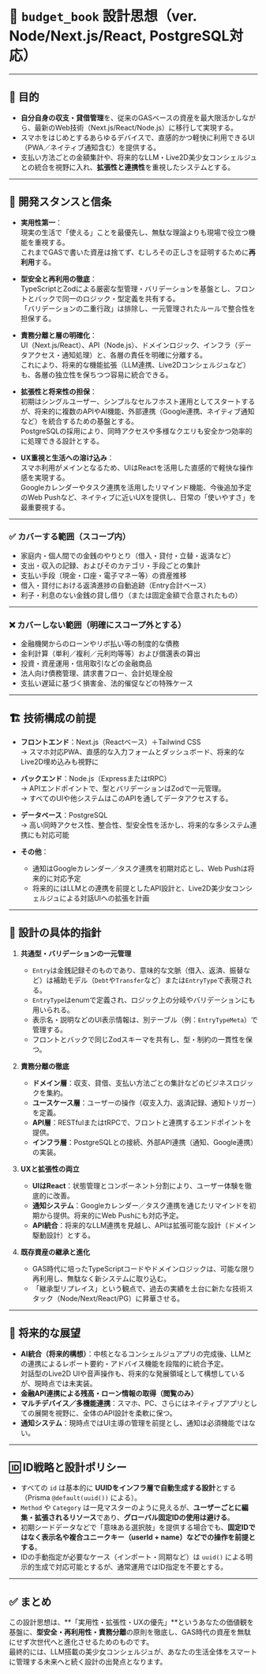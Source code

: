 # 📘 `budget_book` 設計思想（ver. Node/Next.js/React, PostgreSQL対応）

---

## 🎯 **目的**

- **自分自身の収支・貸借管理**を、従来のGASベースの資産を最大限活かしながら、最新のWeb技術（Next.js/React/Node.js）に移行して実現する。  
- スマホをはじめとするあらゆるデバイスで、直感的かつ軽快に利用できるUI（PWA／ネイティブ通知含む）を提供する。  
- 支払い方法ごとの金額集計や、将来的なLLM・Live2D美少女コンシェルジュとの統合を視野に入れ、**拡張性と連携性**を重視したシステムとする。

---

## 🧠 **開発スタンスと信条**

- **実用性第一**：  
  現実の生活で「使える」ことを最優先し、無駄な理論よりも現場で役立つ機能を重視する。  
  これまでGASで書いた資産は捨てず、むしろその正しさを証明するために**再利用**する。

- **型安全と再利用の徹底**：  
  TypeScriptとZodによる厳密な型管理・バリデーションを基盤とし、フロントとバックで同一のロジック・型定義を共有する。  
  「バリデーションの二重行政」は排除し、一元管理されたルールで整合性を担保する。

- **責務分離と層の明確化**：  
  UI（Next.js/React）、API（Node.js）、ドメインロジック、インフラ（データアクセス・通知処理）と、各層の責任を明確に分離する。  
  これにより、将来的な機能拡張（LLM連携、Live2Dコンシェルジュなど）も、各層の独立性を保ちつつ容易に統合できる。

- **拡張性と将来性の担保**：  
  初期はシングルユーザー、シンプルなセルフホスト運用としてスタートするが、将来的に複数のAPIやAI機能、外部連携（Google連携、ネイティブ通知など）を統合するための基盤とする。  
  PostgreSQLの採用により、同時アクセスや多様なクエリも安全かつ効率的に処理できる設計とする。

- **UX重視と生活への溶け込み**：  
  スマホ利用がメインとなるため、UIはReactを活用した直感的で軽快な操作感を実現する。  
  Googleカレンダーやタスク連携を活用したリマインド機能、今後追加予定のWeb Pushなど、ネイティブに近いUXを提供し、日常の「使いやすさ」を最重要視する。

---

### ✅ カバーする範囲（スコープ内）

- 家庭内・個人間での金銭のやりとり（借入・貸付・立替・返済など）
- 支出・収入の記録、およびそのカテゴリ・手段ごとの集計
- 支払い手段（現金・口座・電子マネー等）の資産推移
- 借入・貸付における返済進捗の自動追跡（Entry合計ベース）
- 利子・利息のない金銭の貸し借り（または固定金額で合意されたもの）

---

### ❌ カバーしない範囲（明確にスコープ外とする）

- 金融機関からのローンやリボ払い等の制度的な債務
- 金利計算（単利／複利／元利均等等）および償還表の算出
- 投資・資産運用・信用取引などの金融商品
- 法人向け債務管理、請求書フロー、会計処理全般
- 支払い遅延に基づく損害金、法的催促などの特殊ケース

---

## 🏗️ **技術構成の前提**

- **フロントエンド**：Next.js（Reactベース）＋Tailwind CSS  
  → スマホ対応PWA、直感的な入力フォームとダッシュボード、将来的なLive2D埋め込みも視野に

- **バックエンド**：Node.js（ExpressまたはtRPC）  
  → APIエンドポイントで、型とバリデーションはZodで一元管理。  
  → すべてのUIや他システムはこのAPIを通してデータアクセスする。

- **データベース**：PostgreSQL  
  → 高い同時アクセス性、整合性、型安全性を活かし、将来的な多システム連携にも対応可能

- **その他**：  
  - 通知はGoogleカレンダー／タスク連携を初期対応とし、Web Pushは将来的に対応予定  
  - 将来的にはLLMとの連携を前提としたAPI設計と、Live2D美少女コンシェルジュによる対話UIへの拡張を計画

---

## 🔧 **設計の具体的指針**

1. **共通型・バリデーションの一元管理**  
   - `Entry`は金銭記録そのものであり、意味的な文脈（借入、返済、振替など）は補助モデル（`Debt`や`Transfer`など）または`EntryType`で表現される。  
   - `EntryType`はenumで定義され、ロジック上の分岐やバリデーションにも用いられる。  
   - 表示名・説明などのUI表示情報は、別テーブル（例：`EntryTypeMeta`）で管理する。  
   - フロントとバックで同じZodスキーマを共有し、型・制約の一貫性を保つ。

2. **責務分離の徹底**  
   - **ドメイン層**：収支、貸借、支払い方法ごとの集計などのビジネスロジックを集約。  
   - **ユースケース層**：ユーザーの操作（収支入力、返済記録、通知トリガー）を定義。  
   - **API層**：RESTfulまたはtRPCで、フロントと連携するエンドポイントを提供。  
   - **インフラ層**：PostgreSQLとの接続、外部API連携（通知、Google連携）の実装。

3. **UXと拡張性の両立**  
   - **UIはReact**：状態管理とコンポーネント分割により、ユーザー体験を徹底的に改善。  
   - **通知システム**：Googleカレンダー／タスク連携を通じたリマインドを初期から提供。将来的にWeb Pushにも対応予定。  
   - **API統合**：将来的なLLM連携を見越し、APIは拡張可能な設計（ドメイン駆動設計）とする。

4. **既存資産の継承と進化**  
   - GAS時代に培ったTypeScriptコードやドメインロジックは、可能な限り再利用し、無駄なく新システムに取り込む。  
   - 「継承型リプレイス」という観点で、過去の実績を土台に新たな技術スタック（Node/Next/React/PG）に昇華させる。

---

## 🌌 **将来的な展望**

- **AI統合（将来的構想）**：中核となるコンシェルジュアプリの完成後、LLMとの連携によるレポート要約・アドバイス機能を段階的に統合予定。  
  対話型のLive2D UIや音声操作も、将来的な発展領域として構想しているが、現時点では未実装。
- **金融API連携による残高・ローン情報の取得（閲覧のみ）**
- **マルチデバイス／多機能連携**：スマホ、PC、さらにはネイティブアプリとしての展開を視野に、全体のAPI設計を柔軟に保つ。  
- **通知システム**：現時点ではUI主導の管理を前提とし、通知は必須機能ではない。

---

## 🆔 ID戦略と設計ポリシー

- すべての `id` は基本的に **UUIDをインフラ層で自動生成する設計**とする（Prisma `@default(uuid())` による）。
- `Method` や `Category` は一見マスターのように見えるが、**ユーザーごとに編集・拡張されるリソース**であり、**グローバル固定IDの使用は避ける**。
- 初期シードデータなどで「意味ある選択肢」を提供する場合でも、**固定IDではなく表示名や複合ユニークキー（userId + name）などでの操作を前提とする**。
- IDの手動指定が必要なケース（インポート・同期など）は `uuid()` による明示的生成で対応可能とするが、通常運用ではID指定を不要とする。

---

## ✅ **まとめ**

この設計思想は、**「実用性・拡張性・UXの優先」**というあなたの価値観を基盤に、**型安全・再利用性・責務分離**の原則を徹底し、GAS時代の資産を無駄にせず次世代へと進化させるためのものです。  
最終的には、LLM搭載の美少女コンシェルジュが、あなたの生活全体をスマートに管理する未来へと続く設計の出発点となります。
